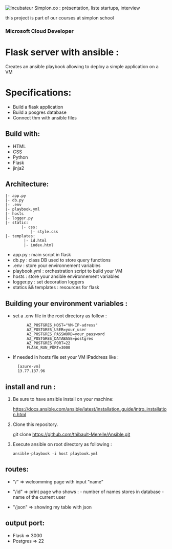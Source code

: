 ﻿
  ![Incubateur Simplon.co : présentation, liste startups, interview](https://encrypted-tbn0.gstatic.com/images?q=tbn:ANd9GcSSEcKwborrMn9-Q2kmVlfAFLlq3M5DjW5Hlw&usqp=CAU)

this project is part of our courses at simplon school

### Microsoft Cloud Developer

# Flask server with ansible :

Creates an ansible playbook allowing to deploy a simple application on a VM

# Specifications:

-  Build a flask application
- Build a posgres database
- Connect thm with ansible files


## Build with:

-  HTML
-  CSS
- Python
- Flask
- jinja2

## Architecture:

    |- app.py
    |- db.py
    |- .env
    |- playbook.yml
    |- hosts
    |- logger.py
    |- static:
	       |- css:
		       |- style.css
    |- templates:
		    |- id.html
		    |- index.html

 - app.py : main script in flask
 - db.py : class DB used to store query functions
 - .env : store your environnement variables
 - playbook.yml : orchestration script to build your VM
 - hosts : store your ansible environnement variables
 - logger.py : set decoration loggers
 - statics && templates : resources for flask

## Building your environment variables : 

- set a .env file in the root directory as follow :

    	    AZ_POSTGRES_HOST="VM-IP-adress"
		    AZ_POSTGRES_USER=your_user
		    AZ_POSTGRES_PASSWORD=your_password
		    AZ_POSTGRES_DATABASE=postgres
		    AZ_POSTGRES_PORT=22
		    FLASK_RUN_PORT=3000


- If needed in hosts file set your VM IPaddress like :
		

	    [azure-vm]
		13.77.137.96


## install and run :

 1. Be sure to have ansible install on your machine:
 
	 https://docs.ansible.com/ansible/latest/installation_guide/intro_installation.html

 3.  Clone this repository.

	    git clone https://github.com/thibault-Merelle/Ansible.git
    
 4. Execute ansible on root directory as following :

	    ansible-playbook -i host playbook.yml

## routes:

 - "/"  => welcomming page with input "name"
 
 - "/id" => print page who shows :
		 - number of names stores in database
		 - name of the current user
		 
- "/json" => showing my table with json 

## output port: 
- Flask => 3000
- Postgres => 22



